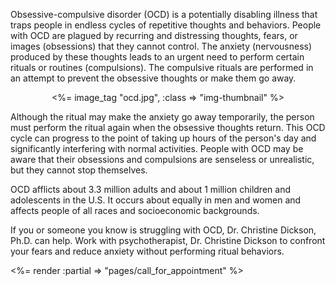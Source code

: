 
<p>Obsessive-compulsive disorder (OCD) is a potentially disabling illness that traps people in endless cycles of repetitive thoughts and behaviors. People with OCD are plagued by recurring and distressing thoughts, fears, or images (obsessions) that they cannot control. The anxiety (nervousness) produced by these thoughts leads to an urgent need to perform certain rituals or routines (compulsions). The compulsive rituals are performed in an attempt to prevent the obsessive thoughts or make them go away.</p>

<center>
<%= image_tag "ocd.jpg", :class => "img-thumbnail" %>
</center>

<p>Although the ritual may make the anxiety go away temporarily, the person must perform the ritual again when the obsessive thoughts return. This OCD cycle can progress to the point of taking up hours of the person's day and significantly interfering with normal activities. People with OCD may be aware that their obsessions and compulsions are senseless or unrealistic, but they cannot stop themselves.</p>

<p>OCD afflicts about 3.3 million adults and about 1 million children and adolescents in the U.S. It occurs about equally in men and women and affects people of all races and socioeconomic backgrounds.</p>

<p>If you or someone you know is struggling with OCD, Dr. Christine Dickson, Ph.D. can help. Work with psychotherapist, Dr. Christine Dickson to confront your fears and reduce anxiety without performing ritual behaviors.</p>

<p><%= render :partial => "pages/call_for_appointment" %></p>

